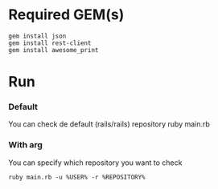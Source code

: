 # Required GEM(s)
    gem install json
    gem install rest-client
    gem install awesome_print
# Run
### Default
You can check de default (rails/rails) repository
    ruby main.rb
### With arg
You can specify which repository you want to check

    ruby main.rb -u %USER% -r %REPOSITORY%
